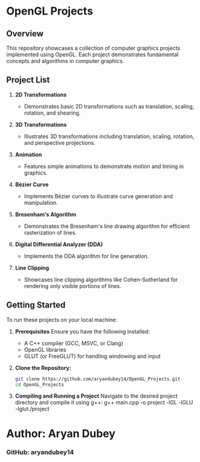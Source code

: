# OpenGL Projects

## Overview

This repository showcases a collection of computer graphics projects implemented using OpenGL. Each project demonstrates fundamental concepts and algorithms in computer graphics.

## Project List

1. **2D Transformations**
   - Demonstrates basic 2D transformations such as translation, scaling, rotation, and shearing.

2. **3D Transformations**
   - Illustrates 3D transformations including translation, scaling, rotation, and perspective projections.

3. **Animation**
   - Features simple animations to demonstrate motion and timing in graphics.

4. **Bézier Curve**
   - Implements Bézier curves to illustrate curve generation and manipulation.

5. **Bresenham's Algorithm**
   - Demonstrates the Bresenham's line drawing algorithm for efficient rasterization of lines.

6. **Digital Differential Analyzer (DDA)**
   - Implements the DDA algorithm for line generation.

7. **Line Clipping**
   - Showcases line clipping algorithms like Cohen-Sutherland for rendering only visible portions of lines.

## Getting Started

To run these projects on your local machine:

1. **Prerequisites**
   Ensure you have the following installed:
   - A C++ compiler (GCC, MSVC, or Clang)
   - OpenGL libraries
   - GLUT (or FreeGLUT) for handling windowing and input

2. **Clone the Repository:**
   ```bash
   git clone https://github.com/aryandubey14/OpenGL_Projects.git
   cd OpenGL_Projects
   
3. **Compiling and Running a Project**
   Navigate to the desired project directory and compile it using g++:
   g++ main.cpp -o project -lGL -lGLU -lglut./project


# Author: Aryan Dubey
### GitHub: aryandubey14
